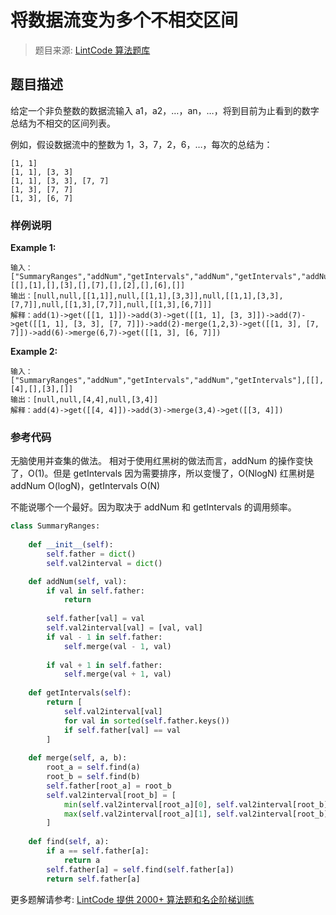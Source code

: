 # 将数据流变为多个不相交区间
 > 题目来源: [LintCode 算法题库](https://www.lintcode.com/problem/data-stream-as-disjoint-intervals/?utm_source=sc-github-wzz)
 ## 题目描述
 给定一个非负整数的数据流输入 a1，a2，…，an，…，将到目前为止看到的数字总结为不相交的区间列表。

例如，假设数据流中的整数为 1，3，7，2，6，…，每次的总结为：
```
[1, 1]
[1, 1], [3, 3]
[1, 1], [3, 3], [7, 7]
[1, 3], [7, 7]
[1, 3], [6, 7]
```
 ### 样例说明
 **Example 1:**
```
输入：["SummaryRanges","addNum","getIntervals","addNum","getIntervals","addNum","getIntervals","addNum","getIntervals","addNum","getIntervals"],[[],[1],[],[3],[],[7],[],[2],[],[6],[]]
输出：[null,null,[[1,1]],null,[[1,1],[3,3]],null,[[1,1],[3,3],[7,7]],null,[[1,3],[7,7]],null,[[1,3],[6,7]]]
解释：add(1)->get([[1, 1]])->add(3)->get([[1, 1], [3, 3]])->add(7)->get([[1, 1], [3, 3], [7, 7]])->add(2)-merge(1,2,3)->get([[1, 3], [7, 7]])->add(6)->merge(6,7)->get([[1, 3], [6, 7]])
```


**Example 2:**
```
输入：["SummaryRanges","addNum","getIntervals","addNum","getIntervals"],[[],[4],[],[3],[]]
输出：[null,null,[4,4],null,[3,4]]
解释：add(4)->get([[4, 4]])->add(3)->merge(3,4)->get([[3, 4]])
```
 ### 参考代码
 无脑使用并查集的做法。
相对于使用红黑树的做法而言，addNum 的操作变快了，O(1)。但是 getIntervals 因为需要排序，所以变慢了，O(NlogN)
红黑树是 addNum O(logN)，getIntervals O(N)

不能说哪个一个最好。因为取决于 addNum 和 getIntervals 的调用频率。
```python
class SummaryRanges:
    
    def __init__(self):
        self.father = dict()
        self.val2interval = dict()

    def addNum(self, val):
        if val in self.father:
            return
        
        self.father[val] = val
        self.val2interval[val] = [val, val]
        if val - 1 in self.father:
            self.merge(val - 1, val)
            
        if val + 1 in self.father:
            self.merge(val + 1, val)
      
    def getIntervals(self):
        return [
            self.val2interval[val]
            for val in sorted(self.father.keys())
            if self.father[val] == val
        ]
        
    def merge(self, a, b):
        root_a = self.find(a)
        root_b = self.find(b)
        self.father[root_a] = root_b
        self.val2interval[root_b] = [
            min(self.val2interval[root_a][0], self.val2interval[root_b][0]),
            max(self.val2interval[root_a][1], self.val2interval[root_b][1]),
        ]
    
    def find(self, a):
        if a == self.father[a]:
            return a
        self.father[a] = self.find(self.father[a])
        return self.father[a]
```
 更多题解请参考: [LintCode 提供 2000+ 算法题和名企阶梯训练](https://www.lintcode.com/problem/?utm_source=sc-github-wzz)